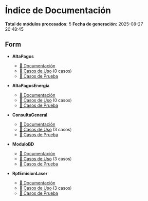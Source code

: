 # Índice de Documentación

**Total de módulos procesados:** 5
**Fecha de generación:** 2025-08-27 20:48:45

## Form

- **AltaPagos**
  - [📄 Documentación](modules/AltaPagos.md)
  - [🎯 Casos de Uso](use-cases/AltaPagos_use_cases.md) (0 casos)
  - [🧪 Casos de Prueba](test-cases/AltaPagos_test_cases.md)

- **AltaPagosEnergia**
  - [📄 Documentación](modules/AltaPagosEnergia.md)
  - [🎯 Casos de Uso](use-cases/AltaPagosEnergia_use_cases.md) (0 casos)
  - [🧪 Casos de Prueba](test-cases/AltaPagosEnergia_test_cases.md)

- **ConsultaGeneral**
  - [📄 Documentación](modules/ConsultaGeneral.md)
  - [🎯 Casos de Uso](use-cases/ConsultaGeneral_use_cases.md) (3 casos)
  - [🧪 Casos de Prueba](test-cases/ConsultaGeneral_test_cases.md)

- **ModuloBD**
  - [📄 Documentación](modules/ModuloBD.md)
  - [🎯 Casos de Uso](use-cases/ModuloBD_use_cases.md) (3 casos)
  - [🧪 Casos de Prueba](test-cases/ModuloBD_test_cases.md)

- **RptEmisionLaser**
  - [📄 Documentación](modules/RptEmisionLaser.md)
  - [🎯 Casos de Uso](use-cases/RptEmisionLaser_use_cases.md) (3 casos)
  - [🧪 Casos de Prueba](test-cases/RptEmisionLaser_test_cases.md)

